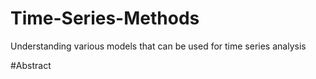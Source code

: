 # Time-Series-Methods
Understanding various models that can be used for time series analysis

#Abstract
